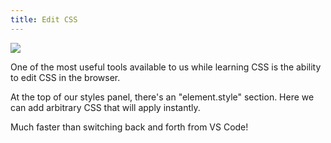 ```yaml
---
title: Edit CSS
---
```


<img class="lg-img" src="../edit-css.png" />

One of the most useful tools available to us while learning CSS is the ability to edit CSS in the browser.

At the top of our styles panel, there's an "element.style" section. Here we can add arbitrary CSS that will apply instantly.

Much faster than switching back and forth from VS Code!
